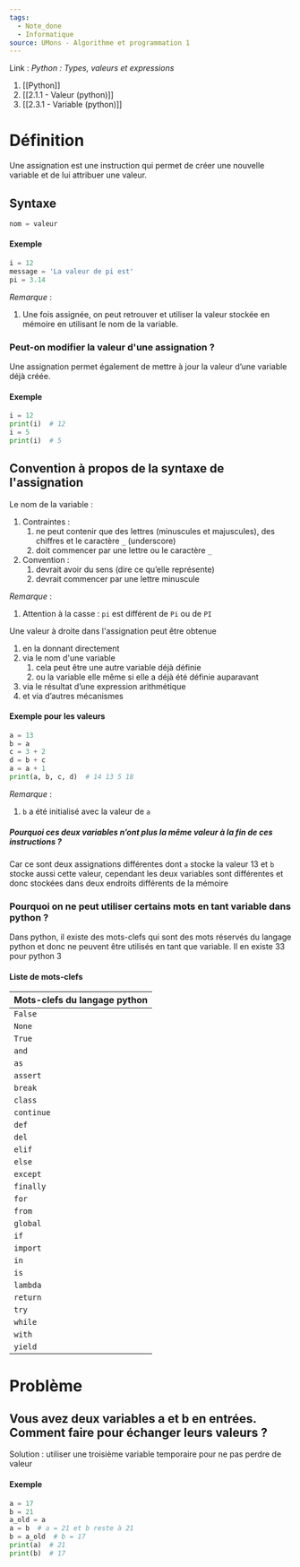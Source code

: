 ```yaml
---
tags:
  - Note_done
  - Informatique
source: UMons - Algorithme et programmation 1
---
```


Link :
_Python : Types, valeurs et expressions_
1. [[Python]]
1. [[2.1.1 - Valeur (python)]]
2. [[2.3.1 - Variable (python)]]

# Définition
Une assignation est une instruction qui permet de créer une nouvelle variable et de lui attribuer une valeur.

## Syntaxe 
```python
nom = valeur
```

#### Exemple
```python
i = 12
message = 'La valeur de pi est'
pi = 3.14
```

_Remarque_ :
1. Une fois assignée, on peut retrouver et utiliser la valeur stockée en mémoire en utilisant le nom de la variable.

### Peut-on modifier la valeur d'une assignation ?
Une assignation permet également de mettre à jour la valeur d’une variable déjà créée.

#### Exemple
```python
i = 12
print(i)  # 12
i = 5 
print(i)  # 5
```

## Convention à propos de la syntaxe de l'assignation
Le nom de la variable :
1. Contraintes :
	1. ne peut contenir que des lettres (minuscules et majuscules), des chiffres et le caractère `_` (underscore)
	2. doit commencer par une lettre ou le caractère `_`
2. Convention :
	1. devrait avoir du sens (dire ce qu’elle représente)
	2. devrait commencer par une lettre minuscule

_Remarque_ :
1. Attention à la casse : `pi` est différent de `Pi` ou de `PI`

Une valeur à droite dans l'assignation peut être obtenue 
1. en la donnant directement
2. via le nom d'une variable
	1. cela peut être une autre variable déjà définie 
	2. ou la variable elle même si elle a déjà été définie auparavant
3. via le résultat d’une expression arithmétique
4. et via d’autres mécanismes

#### Exemple pour les valeurs
```python
a = 13 
b = a 
c = 3 + 2 
d = b + c 
a = a + 1 
print(a, b, c, d)  # 14 13 5 18
```

_Remarque_ : 
1. `b` a été initialisé avec la valeur de `a`

##### Pourquoi ces deux variables n’ont plus la même valeur à la fin de ces instructions ?
Car ce sont deux assignations différentes dont `a` stocke la valeur 13 et `b` stocke aussi cette valeur, cependant les deux variables sont différentes et donc stockées dans deux endroits différents de la mémoire

### Pourquoi on ne peut utiliser certains mots en tant variable dans python ?
Dans python, il existe des mots-clefs qui sont des mots réservés du langage python et donc ne peuvent être utilisés en tant que variable. Il en existe 33 pour python 3
#### Liste de mots-clefs
| Mots-clefs du langage python |
| ---------------------------- |
| `False`                      |
| `None`                       |
| `True`                       |
| `and`                        |
| `as`                         |
| `assert`                     |
| `break`                      |
| `class`                      |
| `continue`                   |
| `def`                        |
| `del`                        |
| `elif`                       |
| `else`                       |
| `except`                     |
| `finally`                    |
| `for`                        |
| `from`                       |
| `global`                     |
| `if`                         |
| `import`                     |
| `in`                         |
| `is`                         |
| `lambda`                     |
| `return`                     |
| `try`                        |
| `while`                      |
| `with`                       |
| `yield`                             |

# Problème 
## Vous avez deux variables a et b en entrées. Comment faire pour échanger leurs valeurs ?
Solution : utiliser une troisième variable temporaire pour ne pas perdre de valeur
#### Exemple
```python
a = 17
b = 21
a_old = a 
a = b  # a = 21 et b reste à 21
b = a_old  # b = 17
print(a)  # 21
print(b)  # 17
```